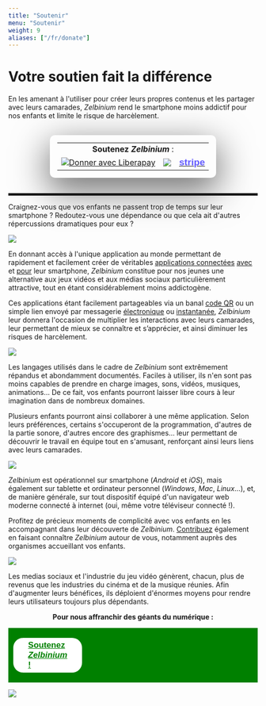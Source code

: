 ```yaml
---
title: "Soutenir"
menu: "Soutenir"
weight: 9
aliases: ["/fr/donate"]
---
```


<!--
  Si URL modifiée, mettre à jour raccourci 'kfn7b7xw'.
-->

# Votre soutien fait la différence

En les amenant à l'utiliser pour créer leurs propres contenus et les partager avec leurs camarades, *Zelbinium* rend le smartphone moins addictif pour nos enfants et limite le risque de harcèlement.

<!-- Si préambule modifié, modifier section 'Zelbinium' sur site 'Q37'. -->

<br/>

<span id="support"/>

<div>
  <table style="padding: 15px; border-radius: 10px; box-shadow: rgba(0, 0, 0, 0.56) 0px 22px 70px 4px;width: fit-content; margin: auto;">
    <tr>
      <td colspan="3" style="border: none; text-align: center; vertical-align: center;">
        <span style="white-space: no-wrap; width: 100%;"><b>Soutenez <em>Zelbinium</em></b> :</span> 
      </td>
    </tr>
    <tr>
      <td>
        <script src="https://liberapay.com/Epeios/widgets/button.js"></script>
        <noscript>
          <a href="https://liberapay.com/Epeios/donate">
          <img alt="Donner avec Liberapay" src="https://liberapay.com/assets/widgets/donate.svg">
        </noscript>
        </a>
      </td>
      <td style="vertical-align: middle;">
        <a style="display: flex;" href="https://github.com/sponsors/epeios-q37">
          <img style="margin: initial;" src="https://img.shields.io/static/v1?label=Sponsor&message=%E2%9D%A4&logo=GitHub"></img>
        </a>
      </td>
      <td>
        <a href="https://donate.stripe.com/7sIcOq9Cm7sc5RS000">
          <span style="font-family: sans-serif; font-size: larger; font-weight: bold; color: #635bff;">stripe</span>
        </a>
      </td>
      <!--td style="vertical-align: middle;">
        <a style="display: flex;" href="https://www.kisskissbankbank.com/fr/projects/zelbinium">
          <img style="max-height: 30px;" src="./KissKissBankBank.png"></img>
        </a>
      </td-->
    </tr>
  </table>
</div>

<br/>

<hr style="height: 5px;"/>

Craignez-vous que vos enfants ne passent trop de temps sur leur smartphone ? Redoutez-vous une dépendance ou que cela ait d'autres répercussions dramatiques pour eux ?

![](./Cyberharcelement.jpeg)

En donnant accès à l'unique application au monde permettant de rapidement et facilement créer de véritables [applications connectées](https://fr.wikipedia.org/wiki/Application_web) <u>avec</u> et <u>pour</u> leur smartphone, *Zelbinium* constitue pour nos jeunes une alternative aux jeux vidéos et aux médias sociaux particulièrement attractive, tout en étant considérablement moins addictogène.

Ces applications étant facilement partageables via un banal [code QR](https://fr.wikipedia.org/wiki/Code_QR) ou un simple lien envoyé par messagerie [électronique](https://fr.wikipedia.org/wiki/Courrier_%C3%A9lectronique) ou [instantanée](https://fr.wikipedia.org/wiki/Messagerie_instantan%C3%A9e), *Zelbinium* leur donnera l'occasion de multiplier les interactions avec leurs camarades, leur permettant de mieux se connaître et s’apprécier, et ainsi diminuer les risques de harcèlement.


![](./SafeSocialMedia.jpeg)

Les langages utilisés dans le cadre de *Zelbinium* sont extrêmement répandus et abondamment documentés. Faciles à utiliser, ils n'en sont pas moins capables de prendre en charge images, sons, vidéos, musiques, animations… De ce fait, vos enfants pourront laisser libre cours à leur imagination dans de nombreux domaines.

Plusieurs enfants pourront ainsi collaborer à une même application. Selon leurs préférences, certains s'occuperont de la programmation, d'autres de la partie sonore, d'autres encore des graphismes… leur permettant de découvrir le travail en équipe tout en s'amusant, renforçant ainsi leurs liens avec leurs camarades.

![](./Collaboration.jpeg)

*Zelbinium* est opérationnel sur smartphone (*Android* et *iOS*), mais également sur tablette et ordinateur personnel (*Windows*, *Mac*, *Linux*…), et, de manière générale, sur tout dispositif équipé d'un navigateur web moderne connecté à internet (oui, même votre téléviseur connecté !).

Profitez de précieux moments de complicité avec vos enfants en les accompagnant dans leur découverte de *Zelbinium*. [Contribuez](../contribute) également en faisant connaître *Zelbinium* autour de vous, notamment auprès des organismes accueillant vos enfants.

![](./Complicity.jpeg)

Les medias sociaux et l'industrie du jeu vidéo génèrent, chacun, plus de revenus que les industries du cinéma et de la musique réunies. Afin d'augmenter leurs bénéfices, ils déploient d'énormes moyens pour rendre leurs utilisateurs toujours plus dépendants.

<p>
  <center>
    <strong>Pour nous affranchir des géants du numérique :</strong>
  </center>
</p>

<div style="margin-bottom: 10px; background-color: green; font-size: larger; padding: 10px;">
  <span style="display: flex; width: 100;">
    <a style="margin: auto; background-color: white; color: green; border-radius: 20px; font-family: sans-serif; font-weight: bold; padding: 5px 30px; margin: 10px auto" href="#support">
      <span>Soutenez <em>Zelbinium</em> !</span>
    </a>
  </span>
</div>

[![](./Contribute.jpeg)](#support)


<!-- Helpers -->

<link rel="stylesheet" type="text/css" href="/support.css"/>
<script src="/support.js"></script>

